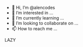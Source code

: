 - 👋 Hi, I’m @alencodes
- 👀 I’m interested in ...
- 🌱 I’m currently learning ...
- 💞️ I’m looking to collaborate on ...
- 📫 How to reach me ...

<!---
alencodes/alencodes is a ✨ special ✨ repository because its `README.md` (this file) appears on your GitHub profile.
You can click the Preview link to take a look at your changes.
--->

LAZY
